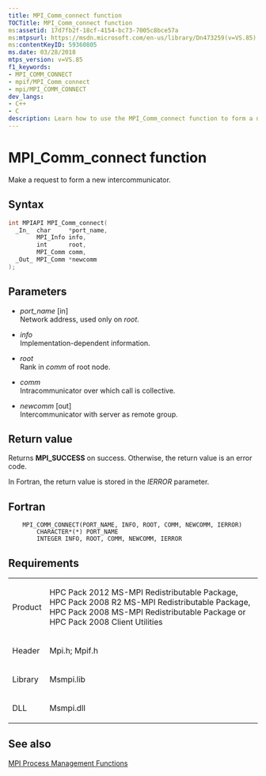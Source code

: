 ```yaml
---
title: MPI_Comm_connect function
TOCTitle: MPI_Comm_connect function
ms:assetid: 17d7fb2f-18cf-4154-bc73-7005c8bce57a
ms:mtpsurl: https://msdn.microsoft.com/en-us/library/Dn473259(v=VS.85)
ms:contentKeyID: 59360805
ms.date: 03/28/2018
mtps_version: v=VS.85
f1_keywords:
- MPI_COMM_CONNECT
- mpif/MPI_Comm_connect
- mpi/MPI_COMM_CONNECT
dev_langs:
- C++
- C
description: Learn how to use the MPI_Comm_connect function to form a new intercommunicator. Includes syntax, parameters, and return values.
---
```


# MPI\_Comm\_connect function

Make a request to form a new intercommunicator.

## Syntax

``` c++
int MPIAPI MPI_Comm_connect(
  _In_  char     *port_name,
        MPI_Info info,
        int      root,
        MPI_Comm comm,
  _Out_ MPI_Comm *newcomm
);
```

## Parameters

  - *port\_name* \[in\]  
    Network address, used only on *root*.

  - *info*  
    Implementation-dependent information.

  - *root*  
    Rank in *comm* of root node.

  - *comm*  
    Intracommunicator over which call is collective.

  - *newcomm* \[out\]  
    Intercommunicator with server as remote group.

## Return value

Returns **MPI\_SUCCESS** on success. Otherwise, the return value is an error code.

In Fortran, the return value is stored in the *IERROR* parameter.

## Fortran

``` FORTRAN
    MPI_COMM_CONNECT(PORT_NAME, INFO, ROOT, COMM, NEWCOMM, IERROR)
        CHARACTER*(*) PORT_NAME
        INTEGER INFO, ROOT, COMM, NEWCOMM, IERROR
```

## Requirements

<table>
<colgroup>
<col/>
<col/>
</colgroup>
<tbody>
<tr class="odd">
<td><p>Product</p></td>
<td><p>HPC Pack 2012 MS-MPI Redistributable Package, HPC Pack 2008 R2 MS-MPI Redistributable Package, HPC Pack 2008 MS-MPI Redistributable Package or HPC Pack 2008 Client Utilities</p></td>
</tr>
<tr class="even">
<td><p>Header</p></td>
<td>Mpi.h;
Mpif.h</td>
</tr>
<tr class="odd">
<td><p>Library</p></td>
<td>Msmpi.lib</td>
</tr>
<tr class="even">
<td><p>DLL</p></td>
<td>Msmpi.dll</td>
</tr>
</tbody>
</table>


## See also

[MPI Process Management Functions](mpi-process-management-functions.md)

